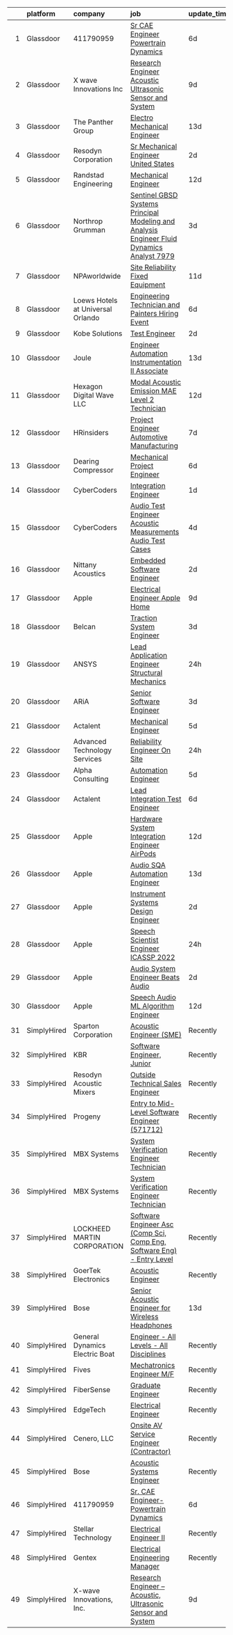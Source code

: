 

|    | platform    | company                           | job                                                                                                                                                                                                                                                                                                                                                                                                                                                                                                                                                                                                                                                                                                                                                                                                                                                                                                                                                                                                                                                                                                                                                                                                                                                                                                                                                                                                                      | update_time   | location            |
|---:|:------------|:----------------------------------|:-------------------------------------------------------------------------------------------------------------------------------------------------------------------------------------------------------------------------------------------------------------------------------------------------------------------------------------------------------------------------------------------------------------------------------------------------------------------------------------------------------------------------------------------------------------------------------------------------------------------------------------------------------------------------------------------------------------------------------------------------------------------------------------------------------------------------------------------------------------------------------------------------------------------------------------------------------------------------------------------------------------------------------------------------------------------------------------------------------------------------------------------------------------------------------------------------------------------------------------------------------------------------------------------------------------------------------------------------------------------------------------------------------------------------|:--------------|:--------------------|
|  1 | Glassdoor   | 411790959                         | [Sr  CAE Engineer Powertrain Dynamics](https://www.glassdoor.com/partner/jobListing.htm?pos=102&ao=1110586&s=58&guid=000001825840b5ffb3f32566f7bc95c7&src=GD_JOB_AD&t=SR&vt=w&ea=1&cs=1_f2d87f5a&cb=1659338012546&jobListingId=1008028442391&cpc=77B39AA0EC91EA2F&jrtk=3-0-1g9c41dh8kf0u801-1g9c41dhoii12800-e59738c53313f3f4--6NYlbfkN0A4alNn5c1EMjHZlECe8pxJIEKZTj16jdbpGDS6uC3CgTpqDe6PXvLp1h3jdI1UocztM-V7LUwnu8WvW-OXWFywH5lHH0vOp6VSf4CsNIOuL-cnHXGZ9PzuedBLlEL_QQxFREELezWLt2WSgIlkqdOVEeADOh237jljNICASKQImNOgY4GaG7Q5xEeZBPFIHG5ryMzWfrSE1eavPQcP2gAIUcwtT0ME6x8YphZVcBbexmDspz8K1fKgwJxLTJrxDBx2SzEmiMhVAOO8I0y5-ztgUYRq2HQprx_x9T79gzLJF823C4cjT6tSGvXAXrUzRWnJlFQajr-B1N0aTwaaien41faZ43mhBbUv4RyeNBW-3pqULq5JS8zEuEiopQ8Mk06Gt83tmcbCIQFOJ7A9uP7E6C66P5ahE4kmDWYNwGezCRDV51l-X30JcE7EKEV921ZI0_JrP-gWW8mJMj0rbRT9mBts9m9MxtbyJ9chiE8eXK0Zmwu3uCRmDiv56BSxWzEQnbQ90vaaZX1feYUmMPxC)                                                                                                                                                                                                                                                                                                                                                                                                                                                                                                                          | 6d            | Novi, MI            |
|  2 | Glassdoor   | X wave Innovations  Inc           | [Research Engineer   Acoustic  Ultrasonic Sensor and System](https://www.glassdoor.com/partner/jobListing.htm?pos=101&ao=1110586&s=58&guid=000001825840b5ffb3f32566f7bc95c7&src=GD_JOB_AD&t=SR&vt=w&ea=1&cs=1_6c9e7771&cb=1659338012545&jobListingId=1008023007042&cpc=FAD720BB8CCCB15B&jrtk=3-0-1g9c41dh8kf0u801-1g9c41dhoii12800-b068819ec5f1cad6--6NYlbfkN0BHIfC1zsKGIu0R3teaIu8liT7fbRNLaQeDQfcPJweUK9FtGyWMTNeDd1zEHevLDgmM9c9hqUONlpUtFbzT3ZiffslUtdCCpni17USCT42k68T0TmuBcqqW_ER1NZ_FGkun9mKgyGM3HFgbFvRNtkEy-PMpUdrKQ3ogIZinEeQF0987CSResEQ2Dnmf8J09L8ZZW-UFyGv5Y-hefriBf3qhDx64UFoXnFBZAXrUbbeMaKteuOKoy4DWLNDW5VucdWdUd-Jpmahie8DvQCHR3fmiuU7TwuYPs1HsFQ5VMGBKH1XB7-8j0JXNCD2ln9VI8L3Oomg9ZWWhKlqorPsCt9zSo2wp5dv7NrNyGPdR84XR8nqbREg-AKY1cjhNAw3uKBeF6liUJokGyd_5HPr2AGMg7PAUjJ_Sg_S1R3eYGUFiB5NeYQrrxNLsEdOevjLNxUi68LJg0b7evwsfettNTiuseT-Q1vzXmQN5wmbcrMe6MQIaW7JN7jT3lYAnlLGubFsm-FwEjMQSUCxUPKZYS0yGAmvagj5EZATnrz1f9mQKJtbClGpLrxBh)                                                                                                                                                                                                                                                                                                                                                                                                                                                                    | 9d            | Gaithersburg, MD    |
|  3 | Glassdoor   | The Panther Group                 | [Electro Mechanical Engineer](https://www.glassdoor.com/partner/jobListing.htm?pos=115&ao=1110586&s=58&guid=000001825840b5ffb3f32566f7bc95c7&src=GD_JOB_AD&t=SR&vt=w&ea=1&cs=1_a3d7ec4c&cb=1659338012548&jobListingId=1008012152413&cpc=0C139D4CAD5A6DB2&jrtk=3-0-1g9c41dh8kf0u801-1g9c41dhoii12800-1b4b3d4c5c5de8e7--6NYlbfkN0CNPMheye81CzYnvunZY7yovNfSZKsgaMjzK-BTgXufI2fDZqb14OtID8EITmQy8dMzcIOru73pDKHPrNY-MK7sf-TavplzRMUtNmfhs4UtBexdbvnY3PLr7KnDrYeBYwXMUoTHBfN1mJn5LLEIikLdICZG_lovf7skNNzFH6Y3acbBQ15OpWQgO0URCBp1U2wpGEaV5mYdBAvt0T7Vs_n_hrSQs3XIABhEol9MRAmibQv0RAOIgr9rvKdqReRgrcEVJXbqbowY0yvuURAicUnLImQNJ68njzBB9tBcvKsWmJB9_XWlCHoQV7tdv5m8uvJIv5N4yWq5S5p7cLrb-lTKfEJFtk76fXHL10c3gd26IgB2CjqPNipaHk_kykiPWEfl5Eq6Pj3k4uGkERoiIiyH4PdvEYLpPrRPOkf4JLXYKA1PuCTuIRP0u-AlwOdAKeRHxB1LxwqIkpv8HBw5mLklSv1zfH9DodwUjXaW_OosFLBRRPPZSrz9pQXYemQbRGpfHGzLFBbFww%3D%3D)                                                                                                                                                                                                                                                                                                                                                                                                                                                                                                                                       | 13d           | Littleton, MA       |
|  4 | Glassdoor   | Resodyn Corporation               | [Sr  Mechanical Engineer   United States](https://www.glassdoor.com/partner/jobListing.htm?pos=104&ao=1110586&s=58&guid=000001825840b5ffb3f32566f7bc95c7&src=GD_JOB_AD&t=SR&vt=w&ea=1&cs=1_6e0dd270&cb=1659338012546&jobListingId=1008037947833&cpc=CAF32EB92433BC76&jrtk=3-0-1g9c41dh8kf0u801-1g9c41dhoii12800-988eca9f3c557b4c--6NYlbfkN0C0w0Hs4K-FXB-op-AEaD4F38yU7_A8mJekhK3sBcHv17xHXVuOCj1KMhKlpIVV_09pn-YWPxr1HExwvWkxENavDOabYGP-jz9frQD_3go83lbHoHyx3m4dMaD0AOD8c19ATu5C58kF6v2EvknsWhFSrcU5R-SysbH9yHmtfpOdIDoraZ6vCkcx79LcPyPrtNersePGfto-T_JkDHnjiNDBZJNN0wMgK6x90MBf-wQdTsaGfsbXsM8r3H9GabxAUxFj-tJApokgcgC3N7wAHmx-FWyJptyDtnGds3HN0boBkxrIwqTllu2hEzzeUS8GqCMIyHS4EpjctM3jx2nCBLx6INkJvATgkieSTumW5U6-nsD2lQja2iyBJh5IxVtCaJ8n6yDf3AjCwj1KP_FaG2awR09ko-njrUYgGNZV9_njJfPKNguwnR3RLmMBdKHArJ5pU168VY-nAAPedu2kdXiVzYefNl43yw5ywya3HAXWbaFkdgT2HZzHGiAom4YIaEvypzB1USOgiQ%3D%3D)                                                                                                                                                                                                                                                                                                                                                                                                                                                                                                                           | 2d            | Butte, MT           |
|  5 | Glassdoor   | Randstad Engineering              | [Mechanical Engineer](https://www.glassdoor.com/partner/jobListing.htm?pos=130&ao=1110586&s=58&guid=000001825840b5ffb3f32566f7bc95c7&src=GD_JOB_AD&t=SR&vt=w&ea=1&cs=1_2d947904&cb=1659338012550&jobListingId=1008014630480&cpc=C4A69CCDBB3B9599&jrtk=3-0-1g9c41dh8kf0u801-1g9c41dhoii12800-28b851bdf87c535b--6NYlbfkN0BDx217eft1lC7uqItkaModCFPNh_e0lnHdKkvEJecXwu4gIqA7CFTnvSYR8MShG5aIZm8JF8sUvns0SK3lM58sRqmSkfk2LUUNW-iATOsqFIyiYoslLpz_Dw_aMMBjU-Nq1aGWPz10gBB6JwlZB2rsJCPTPbP1Z76ZeWEnjTJ8hiIFMRgt6sYsnOFeCCPKeOeS43bI9W4_C1ORJ2ESOkLeHo1VEw1HZJLvk0tLqrwzkmvy36F-kzVCKZKg6LeW8QBEb0dbQgMtvVvxiFphUlccMV9PaMmATyk3DkxDQH-EKOo6jgnuEFVA7QH63iC1wqc8qMKHtBsachc62qZp1G1srtE0CZ01pbKCJUAm8U-J4-kFiDNTvkngM1BuOLWB4aTtTs8wr9Rguo01y1E58HMN68Pi6Ze2CjBBssjiEiNU15Mf035mWEauitwWaT8ipLx4OoNLBO-hylUv769Ke9EJka99XEdivowmeSzDL4xbs4dR6EERfyNg69vxuA0bxc3WUTVBbxB5hTaAQeW9pb9mu5bP98eR0kfUJd7LOjNcKcxCriRvgPFjKXK7TJXIdsW5bcRIo_esf9g3uOliaOW_ElZi35DKn-oDOJuiUj2iNpX2jttk4JVDCrXb1CF57ZM%3D)                                                                                                                                                                                                                                                                                                                                                                                                                             | 12d           | Framingham, MA      |
|  6 | Glassdoor   | Northrop Grumman                  | [Sentinel  GBSD  Systems   Principal Modeling and Analysis Engineer   Fluid Dynamics Analyst  7979 ](https://www.glassdoor.com/partner/jobListing.htm?pos=120&ao=1110586&s=58&guid=000001825840b5ffb3f32566f7bc95c7&src=GD_JOB_AD&t=SR&vt=w&cs=1_919f73ab&cb=1659338012548&jobListingId=1008035919145&cpc=1160948BCBA38B5B&jrtk=3-0-1g9c41dh8kf0u801-1g9c41dhoii12800-5350d5854287b884--6NYlbfkN0DPf8Tf_oakpB62WadId2dzQiWExtALTi0lpCM--zHBL1trAzPQuAwg5oNkOU_MLY3g7wRQUCf9huknHwWEvSnG_xkDUeJuY1BwlgK_WR3myk4BOGP2ouG3wWtWISqZdjfDV0gdGAJ_wGsuT9y7AXbIIEx2q-hHWRazUUJm2Mv7MXaoq-zaBjlJUeI89z9MDlD81-nieFRnPU3fhFjAab7U7FvzMKByVmf-uHdVsWs1mmxPGnBNv3ryVPja6EwOaifY7Yw8R2XfkyXNjyjNbR9TNafDU2jLJlfbwCFTiMGwBhnhRFUUXV0H5yascIhLILJ8Esv5wDlbZoygmyUP5g2smh3ambYShs2D0-LxBcKiQLI2tiJimwcEG3Ft1KHkybqWIgHmxrIzlRLQbPGJc2cesEU9ZzN9xbykgROLRHm1TbOKsDGaZRlDgJQeDq6CsVdtOCqGfdW4xXEaf_lYCnjzt4WXyh6fcOcuPzh3f1_mIq1uD7YHxGxaAm4MooJYOCOav4goPHIieieG87nTb6pqLxCTVAx8rQ90j5rdYLWU0vxIU-bVpuer6xsrDzMAsfoRwveM_Ihqzo7dFv3Ci75AOis1HFaEq9uvBLBVdPFstt9J4P-gwWyF0a0Oa0ZkR6vCtpnZrO-tmiAsQkBtJqQ1u6xDMX6hDZfAZ-imt-zc-2lHCqFoGH4zMHfzNIg0pwse_isqVL8J7v2XS7YkghkmlHNNszVmybTX6HUuWkNyyuyZlQqpZRPbY6pylJ04-pHLAN6LsTpWQPEEVYTwTsi5gA_jNfVc4Anh2ekClbsdy0z2aDBqoklLhL1eOZmI4zYuvKKKePvdLgzgFrAFfPyR07d6jyJoJ06j0lL9-nRFmZWfJv4l-cVzY1_YWTlT9YgXQFHjdiFJQJQKWJshrLCrAqPv2eOXXrw-qblWp5YylZVWUeiQuApMsFuAMhNAuXoXTgondb-Llsw9X-CH67mQ) | 3d            | Roy, UT             |
|  7 | Glassdoor   | NPAworldwide                      | [Site Reliability Fixed Equipment](https://www.glassdoor.com/partner/jobListing.htm?pos=129&ao=1110586&s=58&guid=000001825840b5ffb3f32566f7bc95c7&src=GD_JOB_AD&t=SR&vt=w&cs=1_b7b7b33b&cb=1659338012550&jobListingId=1008017597150&cpc=D2F1DE17EE1F43B9&jrtk=3-0-1g9c41dh8kf0u801-1g9c41dhoii12800-60281bf49e317670--6NYlbfkN0C9BnvUC2OfFUcEeCwFAziw5WmrWmoYFT5czV5v4GtF8yAU3TOaJTADF1LsBJ8rk5iv7Gh8VKDhOPS_p8J7U9bhFVVqw1_Cem1-JXhZ5rtrvRD1pSsEtWQAR9u1zyI8MmRoysoSE-JAxFY5warrbNJenPhDEoIXB8aIO2c18rDt8I2RXmZVWnCgWv3mBj81YgDyIGmQEthKu_OfITZ_TcCzk_F_YKlSpt4dX607x7x7pA_jjt7z3RpF_zmq9-WeZrThm3vSmzwU6IBJ4m6FBpHQRKi-rF-zKJCqhnqrXiNy0TFkpPL5CODScV-iI075VpNVYvUPft6H2-Tg0CR3geOyEBDfB9ePvVPhTYiOTm4ZUnc3u9mLEdjyTm8pLVEkXZlIBk5iU3P9BG9lJOVHWxu4wrUf9AAUtIii7wYDgJLzmVQoaiNy8wLCKj4IEGZLmt7PVSVRf_xP11nfAuRMh6gp75AeHv-I-wKtsedrhRuYaU8qoi8op-q000pyLeVYxyg_VqUMWqiKWlW32EBVu03E1YLxU0lGkSg%3D)                                                                                                                                                                                                                                                                                                                                                                                                                                                                                                                     | 11d           | Port Neches, TX     |
|  8 | Glassdoor   | Loews Hotels at Universal Orlando | [Engineering Technician and Painters Hiring Event](https://www.glassdoor.com/partner/jobListing.htm?pos=116&ao=1110586&s=58&guid=000001825840b5ffb3f32566f7bc95c7&src=GD_JOB_AD&t=SR&vt=w&cs=1_58442169&cb=1659338012548&jobListingId=1008028551687&cpc=149B3D5996025BBA&jrtk=3-0-1g9c41dh8kf0u801-1g9c41dhoii12800-d597c8a9f7614462--6NYlbfkN0Btxs39KmTzjw_u_hUXcyTcLpNeUj18C2Nw5A7DCW0FWIDIpjSAJG27Yc7pktlnVhUUsdOClVeQTtQ3op_e7_IRDBISqi-jWiSsSF8cNzGSppOK_vMWbTHpsjLMSr_vHMzC4rmEGJje84z8rydK3upkCd0Apd8ncrEsMulo-jAZXtTYTdALWTZL2b1f0ZqStExqf3kaWK8vq_j6q195S6Ek2cmIqMI_Ld3tzdul7ZeksGWbgs9WtLMaDTIo4-mOk4G25YvtfIq6SRUMd8coy1oDRmx4M8TXo2udLxsPnUzLfEEcqGTygnCpwjsL_ZZGYsrkxUUB5fK9m2cmmCiNb89qPbWAfuZk2nOzrURaqcjQZe1jT0sglOqRjBcYbmUY8da6umwjG6BxIZKvJRlu_WNs90p_tSNh98egYiUtGwMVNFqfj7Azk1hq1lRJsjiwpHTzXpyFISOIq2LjjLehdKz3NF1sb4qwyF4lf3g9bwyV3Y4MJDbfSxbY3jUAoU9RVmNhUxvkJlwU2c_OX8YwBYiQ1PB5KUORWyD3hpLtJzhLLj2QytiEUMD9eKW80yXcCENZbglsxzTG8763tC_1_vCBzGdHLiZ9tbNOWu7Uc2W5fFWZMW1VB85aXQWUv-jdSRKpaZ-HMrJSklJf1D62q9agXpamOlIsiqZHAzVNSYVUrQgADfI57gsxvqAzY8nK2E3o-bwSIp6ahGJOjGMXBB9OnCG8XuuvkE0_HBbYS-aszA%3D%3D)                                                                                                                                                                                                                                                                                       | 6d            | Orlando, FL         |
|  9 | Glassdoor   | Kobe Solutions                    | [Test Engineer](https://www.glassdoor.com/partner/jobListing.htm?pos=106&ao=1110586&s=58&guid=000001825840b5ffb3f32566f7bc95c7&src=GD_JOB_AD&t=SR&vt=w&ea=1&cs=1_feb84752&cb=1659338012547&jobListingId=1008038084908&cpc=A356F292FF34F670&jrtk=3-0-1g9c41dh8kf0u801-1g9c41dhoii12800-6b24a03aa22fd1f2--6NYlbfkN0CtwOkgDuej6vPfWODMxjOIyNEohQmdYMppGq8y8dOpBmiJ3WNboc6iMyMjf1bBSSqD1VQwlOzDiQCfLLKzQhsTfWZ3QI980XAjJrcBwvNFFqpKpqZhxte5DPQyigAOLOLMll7amisGMp516YFP_aCK7RdL3-I1Jmzc58d9taurilL6DBEAbQsWKshFVE4Nwe2dfO5BR6wMHr4_dhiMHI8pz7gElx3gkfPkErCmwlhq3BbY62Erij0mgfBBuBjA2DpPcXY9A3JUJwipdzRM0MEAtLMNFm8XzqU0RMQFth9Aa8AnvNbpUMCxpEp6_uVNoknDuYxr97yv_rnULlpKpd87HNu1lls7nHjy4jRQLBbKrt1PR6I-RxwG8dPY7MhfqiFB_zEKndO6dntLeMcg3jK5OlpBYMw3153BSGRoDpaEN-V6pYhyFmFjAPVY9Zkv1cTQbsO1wSGWXivTq6zGJ-9V5_eKamkREiwhJ0w02-BEHjMIeLgP4GMI_LdYY_GoibL_Q7dVqwDdtw%3D%3D)                                                                                                                                                                                                                                                                                                                                                                                                                                                                                                                                                     | 2d            | Tempe, AZ           |
| 10 | Glassdoor   | Joule                             | [Engineer   Automation Instrumentation   II  Associate ](https://www.glassdoor.com/partner/jobListing.htm?pos=126&ao=1110586&s=58&guid=000001825840b5ffb3f32566f7bc95c7&src=GD_JOB_AD&t=SR&vt=w&cs=1_86009112&cb=1659338012549&jobListingId=1008012371954&cpc=444700D72F2ECBCE&jrtk=3-0-1g9c41dh8kf0u801-1g9c41dhoii12800-ee78424998c6d671--6NYlbfkN0AXtvPDqDev6liskt-h_3vAUEMM26GmMOlWYCAn-kvNiXTWhOpXUsJAzHKzhdDJA6zHqXVxuB8wfSBkVIxqhEgnvXRKaQQ4fowc9Xs-8TmnBfGj8huXGnDxAkHh9H7OSQRS41py27xbtg6yGS1_RRkKfQI3270QD9EQP5OygTBnGJ5NeG58pdTeCl2i6Ym3XKOssnuBScaMvBAQE5Im5tB_sbiwjb2YD5v0lyO2lVkz8DLiEf-kmhGfXc4yXvQ5aWtEBQvTqOpYZQ97PRox1nAp90NvFItKRrHCSTxqiwRSYlaTNmzYThpSqZK96dV-EbYoJ5kTMQd1Lsn3pKH-H2SgI4_S5LPH3RVLZT67xzJiT4wbcP3aoLwwyzg8msLxtsa4dnkYqMjlpqR1OtcZn5LbzH4e2zZXQeLZiSFd4wgINphZoMj8toqC-p68IXqZsxj6urGKASQx0k1pYVI86m-xemQbgSM_awJpta6r0rh2ev3UVIZacMsPaIVB0ad2mAksJWM3vBjalDzLuDOJkfIyGopxTMalLEMoy3Yh3dkaBNHiwTgnDSzT0jdstA4iTEB9Yq5lvcgg5ZfT1k423RJs1IcTYvMMVsiej-xuxUACng%3D%3D)                                                                                                                                                                                                                                                                                                                                                                                                                 | 13d           | West Point, PA      |
| 11 | Glassdoor   | Hexagon Digital Wave LLC          | [Modal Acoustic Emission  MAE  Level 2 Technician](https://www.glassdoor.com/partner/jobListing.htm?pos=107&ao=1110586&s=58&guid=000001825840b5ffb3f32566f7bc95c7&src=GD_JOB_AD&t=SR&vt=w&ea=1&cs=1_6f8affbf&cb=1659338012547&jobListingId=1008014626991&cpc=56632219D727AB75&jrtk=3-0-1g9c41dh8kf0u801-1g9c41dhoii12800-73164d5704ffe1cb--6NYlbfkN0B_wkbVjgF1hB2Tnb2U-VUN_H1xKeJoO46EGKg0QoxHYmZbCJRLwe2_Tz5rNTkyva3bzHqfYHl51V1GB_BhBVEhrvW2Jwu5VkCSoebC34xX3hxylHiqGZyfrS4DYMnF8nzMTYGc-KmLw7yzPPQRIsuDrfWz7p81kwb5dEJW8EnCXRGj5w-BsHvVETCfV6wdJly5CbKN9Qu_Wc7UXXOAdBE865aXOZSa1vgLs5EB9hsINPnAXX8FMFAqXjiOLQi0MARsJzkzWKmZ9hfg3kE9mts4pLbMbsTkyRfZodqEGoaPlAQu05cxcp_X-nt1h7QCYaY39HniTOxOsVW18f7pHtn1jQr9SveQmHBYDo1RHKEY7-qO9vu-3fJALCXhjKQzeQsVplDQXG2u4FdzMOzSH-wBFB1mMe8eOez4IyHiLuDccavG5OU2pHoRjFTufD3ZcXAXn-muJOGN3ewP8p-rAgROHel5CP9uEvu5Fi9do6zpmselmECgz9MjPO9QKPxI3vmDejC1bBMZPtASklNHfvscXxj40bLndYrh0ueDr3mhvg%3D%3D)                                                                                                                                                                                                                                                                                                                                                                                                                                                                                  | 12d           | Centennial, CO      |
| 12 | Glassdoor   | HRinsiders                        | [Project Engineer Automotive Manufacturing](https://www.glassdoor.com/partner/jobListing.htm?pos=122&ao=1110586&s=58&guid=000001825840b5ffb3f32566f7bc95c7&src=GD_JOB_AD&t=SR&vt=w&ea=1&cs=1_3d2f745e&cb=1659338012549&jobListingId=1008025898976&cpc=42BEC95245890617&jrtk=3-0-1g9c41dh8kf0u801-1g9c41dhoii12800-60b6f212f1566fda--6NYlbfkN0C4qB7xLoDUSiE3s_WyTyKRiKAXFxmLj1Wrow-UJXKM07GC0R1Wz9IWXAjmJEwLP6ZJn33qDlVEc_dN5bHLyJm8oerBAFNxZUL1cg_C0iYkVOiqdHZ93BUqlfvWrhLRbXWycp8jGuj1RIqi6aYx40kZrLsBRz032cNVKtkROWv0No7MwMjl9HxGjnnIVsclZidIPhFQbH6MYmC90r_ZF0sZPwg6ABU_x5eVfxBeTTohhpQ1TPTb67dbaySzHb7IhGyZfH4W1RayAk1_xoXlBd240OcaQkFuFIcYBv_mb5gix3ic1tzbq-m29W08Rtxb3S7Am6NII5uYEkcBVjXRhbXohGot7nRo9hJYINEv1J1C0YpzigT1fDRLrDlHy4ZqLpxj2malfqvu126BUbVln0lQUK1F-vKcAf1KT8y2HDK1yW7l7nL13UVq07lfHe8pDkXxJ1VHY0TZnhULHh1ie8gldBPf-Y85uaYsaF_W5jJX56qGsGwb--G9SC1NLvi2B4R1HhFCX6DcPCpDq8MjugRM)                                                                                                                                                                                                                                                                                                                                                                                                                                                                                                                     | 7d            | Piqua, OH           |
| 13 | Glassdoor   | Dearing Compressor                | [Mechanical Project Engineer](https://www.glassdoor.com/partner/jobListing.htm?pos=110&ao=1110586&s=58&guid=000001825840b5ffb3f32566f7bc95c7&src=GD_JOB_AD&t=SR&vt=w&ea=1&cs=1_2a41eaf0&cb=1659338012547&jobListingId=1008028098854&cpc=44CD5376B8534B8F&jrtk=3-0-1g9c41dh8kf0u801-1g9c41dhoii12800-51ab463d0cbdf18a--6NYlbfkN0DAfyPevOjA9oRuvxMqDZ2I9ZB4SUJH4CCpekXu_Ea9Roroa2fwvWo2NWf8lfGdzFgCVwdiyeWrdk-4b02805ukyMekMl1WMxDpVdaB7VzaTgsB8F8dX1ZcnZQPrpVlWXLRryUB0jWTib3h1vOb6dyesd7FEYlNsxaajX6FHCa3shHPEh16s1dff6bymmWTccsODqN4HTv4tu_KV2yqvo1wETuQvTGpQtAMpymKKpqzBU8kpysbXYehwRtcdvlp2s4b51oeumZt7P_oHYedRvrFSTzUAfAP7uu2F__uzJNA0QQCm_cW-TF3niwyCZ2HmGtGLJLLzmJ-1nKJCDNZRCkHaj2Wep9hRa8WYWB2XsNWa_n7NBc5udDiXGr6VAwQLIAcBnXagjjTHzGb9VDXM8CTGhVKZwPPYaJloB3VLXTMW8TAK5vMXsamvn7S2J4ubegarj2Q47lJ1rmj9Df9lylRuVbWkT_UkNw4znBt4QjC0pJIN056cXVH1B5hn21mLI3LxkfXgge-xmAdnZ51ft_0m6Gp6Ip68QzpO6uAWf-W7F7XgMvVknVO)                                                                                                                                                                                                                                                                                                                                                                                                                                                                                                   | 6d            | Youngstown, OH      |
| 14 | Glassdoor   | CyberCoders                       | [Integration Engineer](https://www.glassdoor.com/partner/jobListing.htm?pos=123&ao=1110586&s=58&guid=000001825840b5ffb3f32566f7bc95c7&src=GD_JOB_AD&t=SR&vt=w&ea=1&cs=1_52c160e8&cb=1659338012549&jobListingId=1008039688651&cpc=C4A69CCDBB3B9599&jrtk=3-0-1g9c41dh8kf0u801-1g9c41dhoii12800-9c39d3f27d343d09--6NYlbfkN0CpFJQzrgRR8WqXWK1qKKEqALWJw739KlKqr2H-MSI4eoBlI4EFrmor2FYZMP3muM0G7vWMpAQU7ffN9hSUmlIx2a65NmznFypkAaO7AZlrki7lZeiKBmkCEqJHL3VXZnrGJVryC2_KwR-SSsdjS6cGP1SoxnPQN2hyQoRZ-JN6P6Q2dhT9N-lXFzN9q6hYUCcs06g8fAu6jqKUDM6Bqxf_ycYeIcSu_GjBPcsznYtS6btlICJiV81--F15HE9siGe9clkIjrWSTGYejEqXMHuj_z4V1bH4NrsWuJIdhIXAfPNokSZDeBYsCFeErO6-7H_X1vKaALaHom6rccNwYd49a0CKfuRhvh-yLJj4xp7s6O6Y4kGPbd5EMEWiOkIk2IJMxQpi1CjkXr_dp9hbhZn2CNYlBQ-S1zNnL5MGe88iatNIM1g60b2XfHJQ_sfsvP3azOdgVbwA-OyyrJFbfBxPp61lKCVw8kyLi-2xUXjUyKOKrkvdptf8dN8v0v-T0ZoWrCxX2BE2iofLROSsAVjnNBwF656PGZE8Lk3l2ujmJyhI5C7ezpzMap-7g-WK21lzlr0InjysEyItkMPBy1mzWDetDoQQQf9rPoZ7O8jWBISW6iTvlKX-VWCn--6hnLZXDfI5Ashbs0KjwaqIX_gBV5KfqlDWLY46tm5e_UI1N5CTSU680s5_oGKIRAqylCorWoNQZ4fAjnyFtJmTzW6zAMLhsz47YOGVN_UF1be3vpV8JgFdrjiapSEAnV6JvG2L7OzPfuRucYEcJlCVy7JRMG664gqZzQlyd8Uq4na1oIMjMKBucfxRb7Szkposd9RM_aDvetjoxYWBaubdQePyK2OBkIYL-fMZ0BrAm38uuH7KeGC-ZL2IV_P2-C-IqZBEATdGJpsdGami6O7lMubqTuB7nnsQ9W_ti36uxrszpb4NTfOsmHBeeTjYlkepS3xHIJnV4m1pdk8Q1Y6I8xGYgUskWuEFBsw%3D)                                                            | 1d            | Torrance, CA        |
| 15 | Glassdoor   | CyberCoders                       | [Audio Test Engineer  Acoustic Measurements Audio Test Cases](https://www.glassdoor.com/partner/jobListing.htm?pos=117&ao=1110586&s=58&guid=000001825840b5ffb3f32566f7bc95c7&src=GD_JOB_AD&t=SR&vt=w&ea=1&cs=1_0269a3cc&cb=1659338012548&jobListingId=1008033321572&cpc=451933188B21919D&jrtk=3-0-1g9c41dh8kf0u801-1g9c41dhoii12800-edcde2435aeccee8--6NYlbfkN0CpFJQzrgRR8WqXWK1qKKEqALWJw739KlKqr2H-MSI4eoBlI4EFrmor2FYZMP3muM3zfzcnN-JvHg6mmMywiqakMGDG5I-M39sQnCiZiuvBPTxsZiDMIM34o59Lh4kS5DNi1OCQYBRheCk2uzPIw6HuH0m0sPA4Ij6w98Bhaz55uqLpHsVKSyJ-iEnhrfXhLA5Pnd_NKySNeOmacIa-X7XBUW8fJYf22rhekPB3tUJv5k04XagMT1h4StbQ7qwsrDNxd7HMwLFR55cm4DB3kFtsqb-pxs26UxbI_Q2ZG8Q42Og9nHRDrQfxlMA0SVLlklAmCDfvZkyPkiqGz5uuR8XJYi-k0TwGbfdp0iS4gdLIG6jH_V4cbfA6XJ1yrX3hJJItWzVAiDYm-9-ABRoTLD0RI91Ad82bOCjeLdgyCMoeBM7-rTZHbdGg3TFAxWzSBxC69iiqkF7F_EgdfBYFV0aG-z4kMTNMXpf-NDsRlU7voBXHefSz6ymasMjDnz-UE4Xq8k2Bc2V-lNIn9EcctgwmS1i_yAz_8xvxFwxm79VugvNQt2VRv_5sBLXJ8ab1EZvAgZ4ePyqBtvkWnDJuhFAgMuIUSDULIAx3ey3JJw9BsgQOPh11P75Y39dTqO_ZmT1eCtiFoTtOZfz30asFYcKA74mtFm1wSWlfoddk7ZXg1gv9VkPVvgwVE9hKKct6FYN2oLaDGdKA6qWNLmVF55HRmZ53Wpwag2wRpIr6c5CJ3IOVZVn-8hFypHAVIyOz4ZT2ONwsiixhZc_Cv21d42G9tv4H6xjzqGCOVWIJfx8wSNbDCp7T9ImbiHa7lc4H_m46CvdIqM414N48j-xlSVPgrBs5Xd1qzcQD_PwhyuG7ZkdYwe_hYJZOs8uNGNox30wxQPSAAVqBwfdJjZ4NAba6Cb1Fin4iWr6dRKnK_ELvijx4nAMVrXij2JQ9Ger6LuKfitnlZw8HNqjpPSQ4U5b4vLCJkBkUKdGsLj0SnQ0yOnhEpp91l0Lk)   | 4d            | San Francisco, CA   |
| 16 | Glassdoor   | Nittany Acoustics                 | [Embedded Software Engineer](https://www.glassdoor.com/partner/jobListing.htm?pos=105&ao=1110586&s=58&guid=000001825840b5ffb3f32566f7bc95c7&src=GD_JOB_AD&t=SR&vt=w&ea=1&cs=1_26b3b0aa&cb=1659338012546&jobListingId=1008038298146&cpc=632C08DE5A4EA969&jrtk=3-0-1g9c41dh8kf0u801-1g9c41dhoii12800-0ea1849893469c83--6NYlbfkN0DfhRLDY5E7BVY3xhBTAobuSaZ3WR2SqAJ-w4NHeQGDZxuTLtiUsxSy8QBXJ2H4pCbw38-bo7P_bVKAwnqdF-Sn4qZ2uCo5pvG_GM1PTL_Bq58rSSAKQ192D_2f5Ej86OhFOm13DGp2Wk2WB5ggup-37_Sqc6LRpevodul_IJcceisAhrDJtv5G_26PII0NW5xwor0yetZ3PLhG6ggKHDALSJGbh1Bv7JUYeN3x1fAc99vPlrfBroF4ygg0rIEBQox26Wqc6lNW8u1f2WK3BNBQJTdT5P1iEG-m7j-nmnNX9IMw1AzdjrZhSrW10FKf5rL2nHz6rQJliRAqWuI-zWNoZHLYP9_1Irolrcnfc0SekX_HrLRG6yr6yzn-k54WNv5IRIWhAVZyFlJibX0SsDsOvsKnk633pNa6brdMaA1w_3jVKGA9n729yWSc1Jdd8NAY_8Qwi_Cx4is4ASEcbyU4CsGFkoUbGA-eZ6zGv1dTXUqK_UnQajllWDup1HPEtlo%3D)                                                                                                                                                                                                                                                                                                                                                                                                                                                                                                                                                      | 2d            | Remote              |
| 17 | Glassdoor   | Apple                             | [Electrical Engineer   Apple Home](https://www.glassdoor.com/partner/jobListing.htm?pos=112&ao=1110586&s=58&guid=000001825840b5ffb3f32566f7bc95c7&src=GD_JOB_AD&t=SR&vt=w&cs=1_d2877c90&cb=1659338012547&jobListingId=1008023676080&cpc=AC285F3A3ECA6BB0&jrtk=3-0-1g9c41dh8kf0u801-1g9c41dhoii12800-7f942d4ca9d6d618--6NYlbfkN0BvKrLyj5gPmtZO9T8euul8TCxuuKNOtzRJOomxnwSEodTz2Bc-sPZl5OJ9R4TJsNcXdOVmBuOdm2ijgKHA1m4Ndputse5yZg0dSO1-WJjQhraP7tbS1sEmvKrWnYLRfce8_nVq-j8tftauDvd20P5FBrw45jpOw2JnQt8VXQPTlWs9wvpwTBF6gkEpBynBUT1-c7XntcR36RfURKq8KXwGqDLuVQoxR10JcNSJsQfPqnj8hHPdqR0Z5doKB1IogQwfhv6xlsfQbxRazdMwvQL6gfGKUL6beMstWFW7ShIpXsOo4RAwEDosXfs1qgQmNn2jsolLwnDCw9cVrDN2UiYLP7ASNUtwiEi4zS1WFlYD9zHOP4zZOymlI75bExjDwjKESdWA30qDJj8wkU0vFE6Jbt9Jm1hDGNo_BWEBmi31oSM6VucCkdwYWcvs7KmHGtM2z6bV9NsuCbrV6BI7FxNJKp9EieEYay9s1WvOXEk7YxV4cuaj0V9fQxhxEfI2BkYbaha6-s-3wNLYK6jdL9cCerPeAsxsPW4sgBUq_tLRV98GXItYoUCnYrWPfooIwUYP0GWd841xrCgEAiuaGmZz7jMmx90Bs3mv6opVnZylwEj9bwqlEGqAhtCLeUtRwsISsv5OtsmQAbPMNCEUSWeLX2bWQEizH5NUGWlF_C4CZ0fNcqQiB1hhZFN2nU27mTM-ZcujgnDK3QWwzW8GRIE671IcGsXfxrfJsVE1gCf-tUP1TRzmmHY262kD1gcBb3pnzHsP81gqI67mZmNm-v_3cAicDiS_D_cLF9PZVDH0xLclB2Z8p0FS_-PjZYtRoRkMFJt19jayEDL6T6amO7R28C5DhgTba6DMS35Vy0gi0u6Olc_B1sLXy57kr8fxdeUO_7a7gUs8LgGR3PuE6d53xtRGUZG69tOH0r4yP7x4kSe9V6JzamitIXraxJH1Wu8mQZEPci749SD9H7iURf49)                                                                   | 9d            | Culver City, CA     |
| 18 | Glassdoor   | Belcan                            | [Traction System Engineer](https://www.glassdoor.com/partner/jobListing.htm?pos=124&ao=1110586&s=58&guid=000001825840b5ffb3f32566f7bc95c7&src=GD_JOB_AD&t=SR&vt=w&ea=1&cs=1_86c62675&cb=1659338012549&jobListingId=1008036444954&cpc=1160948BCBA38B5B&jrtk=3-0-1g9c41dh8kf0u801-1g9c41dhoii12800-e6cf4572abb8e69b--6NYlbfkN0DXzDzZ1Oulz9LSjzVbF8otUHEujJfFPwzVdyJWZPnyGP21i8g1idx-A-BThzGW7o8HNvaquXYq1YftVPiVKI1yg5vVQ9I56MYiCP6qjnAaIQ6U5BDPCyDtFc-O97ChjARl5SoXZq_Ai428v4zB_fhk1_QdApMnkJ1vBNydXQ3AfXCO6oRJs6v8C7SDGZL6iU1YulvzdBlDWQJejSqcWEVc8Hii2YPj25Ofgq4mBHA4-ircZBpr9VLa2xunmWWEJBs5PIQ4fheUw8H7aN9BzyGYc_Ueg-yIWNonmMBf9ZArrOg7gyNaw0_Pf2-uIRPsFTlPb3DkIK8JDXMlyYH269Fv5RzrRhROrzYv8zvcFmhxYobgs97frAjSclHfbOA6CrfsoH0rn_8x3VwdF2xMJGavOZvmuX1aQFMpRsWSvbH7rIXya53i3vzqGzQHwpvOy4kpy-AnqXbq0RnZKXcSHE9NJCK2nHanpFy_aNyTWiOvWXKX9XqhmedZHkjcCI-erKEEf0RHJQQzGOBvMtkNWjTjKZ5bIwk1tNSViBG3zdq-KJywyjM9c_pb2zN_qDmSB1TNGkuHaCHKpIL7aJB_EqK-tmSYVyrzzIHKLkgwVx--kyUNO-OswtkCHS8LAoJ4Ca6RZv2AVCIBIuxH3SrmUyrmPzIW0fl8jv6h3_LtpLeJfgtW0yHiEX9KIOXofyV2N7a8pgIzQGV6G2a471XVoxrrFev51Mzyg3XSQT3IDK_66jERWl2r-D6wJJXpeeDsZWGEGal6y1Q55fnpfLdDFb6tspdojOF-mLjVSkmXRuC0Yw%3D%3D)                                                                                                                                                                                                                                          | 3d            | Hornell, NY         |
| 19 | Glassdoor   | ANSYS                             | [Lead Application Engineer  Structural Mechanics ](https://www.glassdoor.com/partner/jobListing.htm?pos=109&ao=1110586&s=58&guid=000001825840b5ffb3f32566f7bc95c7&src=GD_JOB_AD&t=SR&vt=w&cs=1_10b9857d&cb=1659338012547&jobListingId=1008042650546&cpc=74FD5BE86273CE52&jrtk=3-0-1g9c41dh8kf0u801-1g9c41dhoii12800-123ef4c79c992259--6NYlbfkN0C1CYJ5HQK12A7y0ZBhFhW3e-LGRaOWowYCOYawr20fAFjDAGJ9jPY4InxSnuuEaj2iu6mXdMWJkqLJyqM8sPm-MQH-Tzo1nBI5nsKJYFFa71e0ronME378A1UJvBysuN6xwWCrckmCrkDvvcH8sgEt16hOQhs6V-XtYXhjdfQMeQHAgWX7HJiCX__1LR6GT7TkF8U6j494VKm2jBDhWcSwf7FlTpcGAnZ-s9Pud2W3QrYEGddWxz25lTaB3GuxMSXlX1BSig1nxAI1g66zW29kk2xp2iLMtRaOMAXZVL7_3PlvXSl8PGrcqx9foZyqAqwiF0kzCvdPU1VtGzqiabArjlUM0FbQTN47SOwFx4Ge0hAJzo6UG3VfgELxjc99MbcQaSTwCi8BrubH4lP0_TQgzqlGHm-T5wHnXJmo1rjBQgYdUrab-jlnxo33jYLaZVEHZ3zE15oe4iXrAvWQyT0Hd1hJcJsUSUW1SUrspcWv5bTgHxhVMk0u3GbEtl8EEDP1OlsAPRYnuubfyoG5JtEZgLoQvHtWEQJHWNx30mhbSg%3D%3D)                                                                                                                                                                                                                                                                                                                                                                                                                                                                                       | 24h           | Horsham, PA         |
| 20 | Glassdoor   | ARiA                              | [Senior Software Engineer](https://www.glassdoor.com/partner/jobListing.htm?pos=103&ao=1110586&s=58&guid=000001825840b5ffb3f32566f7bc95c7&src=GD_JOB_AD&t=SR&vt=w&ea=1&cs=1_617ca412&cb=1659338012546&jobListingId=1008035240533&cpc=412D8C26869823CD&jrtk=3-0-1g9c41dh8kf0u801-1g9c41dhoii12800-b78ec25a90c1d2e7--6NYlbfkN0ACu_hgM4mYOpGjE6TXudS1eLEYdlotK5aSiNrSIRlNjrOhnyvEHI4weSDMNkvE9D-yU3HP4Z_0EnBQVlRSbZLubfsf3ZK9PqQ_eKRsPjQ-77vUPmwTjIOQRjHlS8X_NvFd8gqXIagl9hj-fpa52cc9sA5AD5--wB4o3yvvGZQhz-9QIDo6J-K8R2KBzMvidDBVleXLx66N7XcPwOXmOzKw2pNbdatWYlF9QrGENprudW28aDE-qdYvQuyIGZVnZEG8KZsO6VX33_owRaAB0Ajb0rtPsuk42WxB7uv5rK1bLgGHmxM0xhJW_eZYa90GTZyzUav0jTOYr1eVtkDUl7rtaQCR4hnslkM4KhLzmqaqUN2qnfP1CE0Esu3yGqqhjMoBEADUgDdjg5-ATKtjk-o5BBx-JIr_efxN8Wsnlw7AtqG5gwaZdRQkrazGrSXoB9dRcLiSSXhb3rl30DWfBRhFTOPtgfhDc04yjrZPM7aUk7pGT0PBako8ulV_HMNa6VO9F4k_jNBNBw%3D%3D)                                                                                                                                                                                                                                                                                                                                                                                                                                                                                                                                          | 3d            | Madison, VA         |
| 21 | Glassdoor   | Actalent                          | [Mechanical Engineer](https://www.glassdoor.com/partner/jobListing.htm?pos=128&ao=1110586&s=58&guid=000001825840b5ffb3f32566f7bc95c7&src=GD_JOB_AD&t=SR&vt=w&ea=1&cs=1_f5cdb3b1&cb=1659338012550&jobListingId=1008032064623&cpc=334ABAF5D42DC775&jrtk=3-0-1g9c41dh8kf0u801-1g9c41dhoii12800-f7aadaa184d39ea0--6NYlbfkN0ChYVx_I3yfZ_JDY3EFoivtqvi_stwnZ_kRt8Dowt_l_d1ydueao4NE-oUleRJ4yhgwGM8IGmYNPjpfnYAZIGufnWCmnOwCy5nMhmHdO7hrhjun9FfQzykF3msN_GjcpgSL514fxTzMzPcJhU4K7uyku9U0POokRcVOwaJ0_tpmkyFE7JqXjsUTe8hettm4yU_m6WPD_i_hLHeerz2vBYSAyNzincfvfE2G5krh7M1pDjk1n_2GIKAWeU6DV-JjS8Hl1qat1Lb_tD4c4cglnCXXQJPO0mXRWSd8LZJ04mhWnatBGDprSLAD6UxN7MqORNrZYO4-PBwXKuGRpzZOK7q4hu03TS1Z0QvzDEmUEIZCsgOE8WhfBUFV12g1uEy3s5zQuaYJ4T3FvmH1Ngs7XMGTYEVVjzEfuyMZWgcBFkEv5UuTw66xB-9LVB-SowZGhb688FVWbk02WgYAYhMQltgHTyx1mhI7TJPkXwCicpVwlYcDThkZNwrmZX09SiJdqVWn_sSs2zQ_RYUKq2bxLurozkkQgvIW-VrsOdJhgN1EGVzGemhBco6NAi3-f5CqfY1XodK8TGR_lYJ9O2sEb7ByODMqEDImHOXHN6GnDoT1zKQMChl4tz6eLYzsox8mssqe79QdZcLi0Yu098IyLGeU1zYPG-A2rhgc3PKaBjCf_r9JUY9_0RPR8WE4FLKbGC25QBY4EP3-F6jKSywww7NuP1Fi8DhkJP6TK0EXH81hbxVTzTyzkNIQNOlUNaSo3x4jJpDSshYeYcJ1gzMh3N5bTvJokusZuLm5TwuI3B86mTxYx0xApLyf6Y4DziXNQ0kph0cDS5XITAu7dabzRZxXIj-bWkTXqV2NQV5OyP3PaeO3_95Kt6W2IjZF7AVrjfNHqJfvv9qmcSPB5jQn5pngC-dfTlWkevBARaFCj14bbdt-bWMZP-1i5fBbwwEd-m6Gupz8Q-nxdPNJ0hCS9FWG)                                                                           | 5d            | Charlottesville, VA |
| 22 | Glassdoor   | Advanced Technology Services      | [Reliability Engineer   On Site](https://www.glassdoor.com/partner/jobListing.htm?pos=108&ao=1110586&s=58&guid=000001825840b5ffb3f32566f7bc95c7&src=GD_JOB_AD&t=SR&vt=w&cs=1_ce65fb51&cb=1659338012546&jobListingId=1008042125841&cpc=5075878B7C32FFAE&jrtk=3-0-1g9c41dh8kf0u801-1g9c41dhoii12800-ae4a0abaf50a04c4--6NYlbfkN0Ds348uJhgG24svJkFYk9t-UR4xXIDwpF4v8O9oi2NcqXfJdB4oeOuBeRE0rxaNEAYDBCSFbvY8EG77ZwzqIsNS2XvI2BbXa3nvXLANRqaUoeknNrJPLHHtzitvGvB9JZ23Iv2hnsP-Olxcr6qrewKiwnHTIAlU0Famw7zfbbIxxwpVwRP-qi8SOVO68qx4Y8D-2WXhrk8-KWTprtM75ujnSFxgi4Zsxc89MN-LqMMinT9TUZGx39JuGVyPaEoQhbG_fqoxY-eMn35wavG4hOFMyu5e4EcSXUj1c-ixELX8ETdAyir62B-O-KHZ08cnEP2X6jGf1GWy12ypCarIRdwhR1DROqhzUvxi2GJT6U0T4VDPfeadjitwFTUoW9Rhldwc4dbjA_yfi5wQ3CMp3LxltLhnECsomvNYwdu_fk7hVIdwzdOz6BON)                                                                                                                                                                                                                                                                                                                                                                                                                                                                                                                                                                                                                                     | 24h           | Jacksonville, FL    |
| 23 | Glassdoor   | Alpha Consulting                  | [Automation Engineer](https://www.glassdoor.com/partner/jobListing.htm?pos=118&ao=1110586&s=58&guid=000001825840b5ffb3f32566f7bc95c7&src=GD_JOB_AD&t=SR&vt=w&ea=1&cs=1_d15ca5d5&cb=1659338012548&jobListingId=1008031063827&cpc=C3517E2410EFB392&jrtk=3-0-1g9c41dh8kf0u801-1g9c41dhoii12800-0685a86701fb0c1d--6NYlbfkN0CmztqN_51rcXXt1zGaqXL2SM702I5KuCok5O3lQmzZOFwxmpqFAedJIljPvkZxaoEBbIogKBsaHYKYWbz3SdAg7oeV2NI8FN72Z8l1jmjO366gdF-F6YmzjUlS2VxE8Z1lElGYSdMe0hsZF2MpSR9APiXAN63P53BgGynGRJ3ghlCErUuNpehxQhGQMRKJsFt4n_ca0nSZ7XqSqx2-g8kZ7BXFiYScj_Um-VLqV4C_SF2xTynMqRi9rc57Sh9eJ3mw-22u402bkv5uIer941CSDLw-_fX_xXEhlHBgQf3vnLQhS0FwM4DvkvEkP2ECAC6pB7aq-Yw3Bf8UwJYKgNQbgzFFnei3nSziIDa9YeZv5X6kGBoq0BcipYdogGhLzv6-s1fn6dOa7NKYv16G8AvFTVGgJYrifp7DRK-ZkDiF8GhgZcbtJCzfN92mQJXbHw0Dldm74RqTTo15JwVKUNamzvBllwaYocnmLOcZAENpfclzdci3Cix-pSEXTYtwFMr5Ly-INM4ktA%3D%3D)                                                                                                                                                                                                                                                                                                                                                                                                                                                                                                                                               | 5d            | West Point, PA      |
| 24 | Glassdoor   | Actalent                          | [Lead Integration   Test Engineer](https://www.glassdoor.com/partner/jobListing.htm?pos=127&ao=1110586&s=58&guid=000001825840b5ffb3f32566f7bc95c7&src=GD_JOB_AD&t=SR&vt=w&ea=1&cs=1_8677d3c0&cb=1659338012550&jobListingId=1008029121999&cpc=C4A69CCDBB3B9599&jrtk=3-0-1g9c41dh8kf0u801-1g9c41dhoii12800-f9059cd3ddba4c7e--6NYlbfkN0ChYVx_I3yfZ_JDY3EFoivtqvi_stwnZ_kRt8Dowt_l_d1ydueao4NE-oUleRJ4yhj0FCJMAIhfxtiRWyuOBav1hoANgp84ga6PAombEsk30xzfYDc7qexW8UjQ-P0LI_pXbKDdeRA5N3v1n2sO48njRMhi7wy2ht401phSb2NtVQapFhF1aYj9GEvaf3HVWUFCroL-HP5LWXeoQf3AisLQirX4mCoADyIvD3WasUOfW3-Hg_7DukROYp-ZlJgVdcpNfrZy3TdCLH5YAPfZmgTLTtJ4C2lZfb9pkbaaEC3URC6T_t5Zyh8jL0jJjxO6J4G_Zjpl1uqvLmR2DkKa4CSCc4uMjN4L14rPIzMwBE8hGUBPjZIKONXw4zrj7SXmWrgEhEUE-HsEs0DYJ0Di1XH0Bc6KUiy_8oBHsVRVhVrWWhHMurpeGuqjLfhnWErbpDDHL5Kc9SPedzxJuNo167_AFB9fwpNzMeSY2LlJQiDEf9RSVRbsE442dL60OnHF1erc0Tbo20T_vp1MCXN5Z-Pe228phkzZaKMqDrTId0v6E_Ng940Iken9as4wse-g5CUTIH5Q3itw3HM0aT-uJgjzmbR3RKI5axFkBwaWNKkdESaHDsflgA4Qbx7JjWITEyT6QD522TQY0JBjaAjv7w5bds4rnJYgPx3YFOOE2Uvt1DIwCeCq59n9V86cK26yS2Q9Q_-PaL5I-83XOXTRgb9qULjP2W_t9bDyfM2xbPY_J4U8qxUAWL18I8BnmMT7KSM8NZMaQ02oSohxvWDvHpw02zTwc9mfa1VLZSgJ0pcmp2q0H8I63XWkC2mmvy_3RVb9mKiH1WQpOEDnAZpwwFI9b6Z0BE7h4lL1p90wEcPXFP3JKThOnpu9j5nH5IoRGbOOr7tN5yrtZOCNlQS_s7lu7CDw-a8pO4V4nwoupQKTVdy_ch2fG7Tk1Y--VKX5UHh1tBcEOP5UWv_i1UmWy2Hi)                                                              | 6d            | Washington, DC      |
| 25 | Glassdoor   | Apple                             | [Hardware System Integration Engineer   AirPods](https://www.glassdoor.com/partner/jobListing.htm?pos=121&ao=1110586&s=58&guid=000001825840b5ffb3f32566f7bc95c7&src=GD_JOB_AD&t=SR&vt=w&cs=1_2b29d979&cb=1659338012549&jobListingId=1008016278459&cpc=47CFDC01B3F81FAC&jrtk=3-0-1g9c41dh8kf0u801-1g9c41dhoii12800-83d46b99e08878c6--6NYlbfkN0BvKrLyj5gPmtZO9T8euul8TCxuuKNOtzRJOomxnwSEodTz2Bc-sPZlPHrT5BCwu4Sa9kvotNnJzrMMgLM_xh7o67OnHVRK5dTsMUtPvmVtCVEfJP_BL5_wKtKIsiVz-iofTFkLxedGKTg8VTXMjRslJdEhDYa4qSNgBghAgUweofkfX1BqjynBdwZHo8ODoiT9tVtiCEl1-bfbSuJwsNuoyD_SSzPDUet0x_2Jxb8IOEn82CTt8ovCT76fvFJpoW43rNL-023y-QJvm9o6ROY3AO02wWo_3-Ufo0dT06h5rMbngh_Du-4cAjIdpn35rzQVszc9UMDhYCvf2KBPqTCdQvCzNIkHo69TNzS6haG_H6_ORI_arGxNzNQJfuOIUlRm8cLulPM5i50PpfituxyqO2G__F-_Jyr53A7G6W2LqkFnm1ch-sgzngB-Kib-PcacUiC02DetgcjvKSbL5fyorkFA7F2kOeZl1YtDPtgUVxknu0faY2MhE1xyM6tmWVs6QtdpfbVzCPLYrOgxiXiAzAQXtQLmTiuYwc_dYk0-GYUuqYhG0pn-UObBt3sIdJQt9jeoNdUhFpXCwMuPOMi2BrUl10h4fMI5lrPkNkooUA4DySPuwSxHLAP0fNUhvlJg7uH2n_UtZGN7_c6ANuOz0_A3tsKk3xeM9XZOsMTUlmQaizyt_jn6VOc--t3xLXAOdVBeJGgxYfnAHzIy0iQcgklYeYUHXjpRqkwfFxCCqyEZc9yxDJ-z3Bfv72oVEqoebdNFapTQ_pUciGn5V8yZh6qvRfEvdFfGG3LPvAyW9K1USEd3JNkwfjOR0qid07OzSbYO5PbCepiMNbmE1JRp4hSskvC_7ETMGUPqFxm3gXysgJ-yIz0FNBEw_7uXDarfe7r4u-GQyMcMz5w7p47Ni78fQswBE8NwWs4HWIIaA--teGpkntMnxLsr-ZfHQxkMGHB8LSNZ7UUd4Uu43x_1gE1STL-1TPo%3D)                                       | 12d           | Boulder, CO         |
| 26 | Glassdoor   | Apple                             | [Audio SQA Automation Engineer](https://www.glassdoor.com/partner/jobListing.htm?pos=119&ao=1110586&s=58&guid=000001825840b5ffb3f32566f7bc95c7&src=GD_JOB_AD&t=SR&vt=w&cs=1_c9218746&cb=1659338012548&jobListingId=1008011631874&cpc=334ABAF5D42DC775&jrtk=3-0-1g9c41dh8kf0u801-1g9c41dhoii12800-6f0b2645d9b190f4--6NYlbfkN0BvKrLyj5gPmtZO9T8euul8TCxuuKNOtzRJOomxnwSEodTz2Bc-sPZlt2Zgji_QUXGOgRsP3UtzaqKQV66mg16CtlH_ndhPL54EKtfYywQGlvP3crysAagGEpcLxpsybpJpd8hfhxPkKvoNBwb3_GXX5iT4wBvkNdBYbiP0oyrjryM4mgWKGBqe0ycivawUGj8s1QpHPJByk3TXBhh4KGNJJB-Xglwna8ZbRzl4tv0t8aUok5GqIqMbAEUl2E-Qi5rNmLz4nMSTTuOW5MmuN2vOjSXJw4yx9qJHsLjb_HzX-fDGUwyBh5-Ttwvv-RkvKPaFXmyVg9uIQ9_T54v_oLW2M81z0orwxxCsKFO10Y752w0pcgPy_oKFv3MEAQDx7YpUgQy7L71dlhx7gU5yp-7Y72haT6wJdTTHoTfB8HC15ijwQv105WHjIrvACw1a-1wT8nbq5QyFIdxYq0bIfyElMZjVQ2CgDR3FICuqfTT3uV6SpMDW7-fYClRgvSlYRrjzREGXdRxcPBWo8pMPKyfB2B1chBNsSXG4Xuo8GN5jtjeHLYI4ML_FvAdPQk0DaYTeL2nFqmMiok3ngEVTZ59GAtGRWZSPj2TREKtIT41E2gkb--IELNuo3z-pBG0aHHkvIUQA5c7rY7hYIYEdgnQzsmMIMiT1AP9QP2pxLL3pzVrg_pkKYz3aB17y9VJy4CczPtHwWdeoOzhhfiOdSSpVzkVAUdWzZbaNPHmvgSC9cne3aTcUJ1M-E4MCzhxRHMOxjfrIT1LWiPgpd-upwR9m5H2IyxmnG6HADms8I-e5RYMwITtQO-4BPzJymDL5kaVoxMP1I3sSgbvk56t-mAL-TFyLnfL2wTLfhOd7SmuI5kk2TsWgo3g09ZFjO-ZGgJzwtEmGMrRZtvdSOCy9C5r10Ja9ApAbFpzWEc1oknPoXvDd_TRg2HXsmE8DrOtPeRX_Z5KWsyjM4n2P1DR5upwVPzo-Ow_LoYI%3D)                                                        | 13d           | Cupertino, CA       |
| 27 | Glassdoor   | Apple                             | [Instrument Systems Design Engineer](https://www.glassdoor.com/partner/jobListing.htm?pos=113&ao=1110586&s=58&guid=000001825840b5ffb3f32566f7bc95c7&src=GD_JOB_AD&t=SR&vt=w&cs=1_b189776b&cb=1659338012547&jobListingId=1008039163207&cpc=FB7E4A1762AE5BEC&jrtk=3-0-1g9c41dh8kf0u801-1g9c41dhoii12800-903cd326c87c0671--6NYlbfkN0BvKrLyj5gPmtZO9T8euul8TCxuuKNOtzRJOomxnwSEodTz2Bc-sPZlSXfvz6ygy0uvrsfrpwmTnTQ0upkrM5IEHGB5qbWlVMufvDWQVgRL373HT4rF2jzkw2cK2AIM3A0TaU7Qx0Tf8-Zj8YlMxQab-N-8lW1kfv3reZ9utzXYKe47y9klQQ6G_Mv6K7xZXtoYiFl-2nhwjNypDmSWuhoZj-v0DWu2i8wIw4YDz78BSWuMFRdT9ZM1FiBG3oT9Si_2-TvtqtuWhqnTBHnOjEtsP_70YOaQADV80GMynT4R7sUr0rHWXpBKwf8TqplZQbheae-saGVbd2BjEWztywSUnn59y9YNucZHWKakBu1xV3--7Zq6cWv1y2IfVWbxaQkkjVi8_crjv9d5cqUsnGYic5BVgy-0m_MVLq3aSoiMVkmr-E5AUTvzbQrGL-aXqnLljQ-mTFHmGUNoW9yI2GOispOB6tDE_WfF9VnqfFCLSadQnqIC8YIKa4BwyHAF8PtIp11ZlTso4QHkI1UAA8IfkUPeqCGP3gbSsMekD9sEqMrmpfBXjSAtFDpx2grsT5fEipbi5URFWHhhLJQzMjV7KOQXnCEc2xviU4rqUrgYzCk4acGJAh9fjauKrFvdlynutnm_8kL66Qpm069MvawBcM6TxfAHhEM3wcFKRYHIqdXlagFGstPYRp-uT8gFKTFaUqqJBscitPNYg2bBpj9nfW7DKYYr4GgZzNsfl1k6J2m4tUU3DDWDrPV9Yqq5rnVZQDUgX4dLs19qgH_B_B2jPlSncvvLtgLMiPEZoAFEcwM3NHxtnNIBqqSS1ToT3bW_X4tccBpkVZK5GUoandQxfz1d3g7LcKV960bKLC0t9EvLI3RX4ocOcrLd6A3yKLJK2-_42AS9aIpNE6BZYXIM5Gu13cGNfROWnsvfUHs5-A7jkwkk3jo0FrLPZ_AdVH9-R-7n-kKWSNnYNdNOLf6K)                                                                 | 2d            | Austin, TX          |
| 28 | Glassdoor   | Apple                             | [Speech Scientist   Engineer  ICASSP 2022 ](https://www.glassdoor.com/partner/jobListing.htm?pos=114&ao=1110586&s=58&guid=000001825840b5ffb3f32566f7bc95c7&src=GD_JOB_AD&t=SR&vt=w&cs=1_c4c3038c&cb=1659338012547&jobListingId=1008040016861&cpc=F41FEAB56D215062&jrtk=3-0-1g9c41dh8kf0u801-1g9c41dhoii12800-3269355e818927d2--6NYlbfkN0BvKrLyj5gPmtZO9T8euul8TCxuuKNOtzRJOomxnwSEodTz2Bc-sPZlt2Zgji_QUXGPHfZ3D9-fZ8NDl9CHSsCVsgXmH2Tel7Vlahv0E0XTQ9oVrdTO4Gao5jnJnff20tEViF1bczPgjZxGIXqsl6D8Ib_zrzDLReqxh-HCZoZ302lK51e1REYIkUIhWaUuljwObGE-aEz663TxO5NK7n1mdOmjCRLf_5csBdMVlBo4VkThJkp4maxivU6Qga7-Xx8pB7LBGt6uIeG_MdoD7yabzUA06NAOuG8p5uKrKysDFAWMFaqtEbUsBRsoERro84GQkLQzK_9rhWM0maxwu-6dX9V2QvGV2eNUe3Fcgc0nQl4cMr2MsmZb2bZ3wvnLm9mOHgfy8uEapkL_RQAhRxp7JRuPj1g1sQ4p0JjeAX_BtBy4NOWCODGRYe8_UkrKrNjrMiUuj66IV9Q8Ml7ERRChtMNnBmjHPndWa9drJjLmKm041MSbi7DkNrqUc-ZyXrWLzM2dSKFkruIgxpwyQ1SgUmWmaNavg65pcb2k_rYqDwNhnIwP2iW1FQbjz1XLoopGOhgZdkRCTnVH-0BiGZ3h7z_Pxja7Fd8ADMIjlRUE-iiKGU56qr8t8KXjTGmVR-OTzzoWpVpKqeZlVllcwIa9ta8Vvo--m6N0Zmo8-6KgQNxdHyQf9vzP5u1nBwon6phVizXDbfoGdv9H43g9niCdsjyULRoZrjUJNsghkcD-Imse_E5G6pVlzLdgmNDJ-4hEFjYjzAirt4ILertuQsIUk-Eo5LCdscnXHyskN8c5b1qn5wMMONUZty_HPbWM8fsaKoaB7042XUZ_CRjiaNEA7mJ683MniOHp2XEsKJJB9rK0E9pPBNOY2lHu36ru5ilOqRsbjXENMNYwxAiDc0OCJLwKQ0kF-aaEPimlbzMJuF8QjMlDC7OD0lqV6Mrtg7JVQey2w-ebffICFn7bMUel)                                                          | 24h           | Cupertino, CA       |
| 29 | Glassdoor   | Apple                             | [Audio System Engineer   Beats Audio](https://www.glassdoor.com/partner/jobListing.htm?pos=111&ao=1110586&s=58&guid=000001825840b5ffb3f32566f7bc95c7&src=GD_JOB_AD&t=SR&vt=w&cs=1_d62493d5&cb=1659338012547&jobListingId=1008037474000&cpc=F41FEAB56D215062&jrtk=3-0-1g9c41dh8kf0u801-1g9c41dhoii12800-d7539845cc037a5c--6NYlbfkN0BvKrLyj5gPmtZO9T8euul8TCxuuKNOtzRJOomxnwSEodTz2Bc-sPZl5OJ9R4TJsNfTCrDSDZFUdlv2Uyvx-tNXNU1YCxy5evP8hqjKWDapaC64jvT4bRad0eTUgNBSDQIAboKF-lHMxysqK7BpBoPOPCnV_6RbfbUSE_vArmPYDmbxMlt4IGzJa0L8_gh2eRfXJneTY_epA5sVBbnLAj8QJXJAn6XgacHiUoRIa9Dt9_xWWNssUiXqBF8Ngy8T2n7siAEFEKfDupVpyE4u8rM2XTRTepT91f41gsqdSYx7XRoRS7xHJ3lWl0lQeYErbaX69lxN8t1ndIXNrGCPREzdNJxCkjP1d33Mn44ILdShotkJjYju_BhR5j1zCoKemJm-i7ojfP-WyyyNXiLl8ig_9xjy5Bx3S3uIXvX6TecMx2Zgxo2ojSNF7YpXEdPeF6CvX6hyDiHLCcBaeZBitg9bwKau191ALIJk5VIpVBWZzZSf8BTR0TA_h5qvgW-t9iyVzR0Y2T2hpY5oiEKuxdRSJy15q-kz0Pqfwl7Z2g7mnex5XAt1oN6pog1CNGH3_q5gd_Oy9L1XnmkmsfUzI-rramYopcKyAjQq8KdB7tJIuRyo1SAy4NRLZ04Zg_8FTDUzUuadh6RPz_8O69QgKAGW_IPDeWwDn2c2TUsxq7czGNnEDJyBz6IJp0BoV-9-2u9-ka8vrp6yot-Y8mi7tiOvnTiJnuknFzNNT-6lWxagpm0OcsY4A_l0nkFWQH7cnxV1BSfc_99tLN4L-JdDcKpCJsZ3rgQmjaUEufgnL871Q3n8JVbRzZTM60cKEEd8y6NK6QqYbAaCPZ41hdhHscs-1AyGeBQJgH8_TPbkvBNwx-FmxaZNCTMKznyjkpEz31vrAdZPOXpbEsb-V6HaUYsJ5BHw2XwNVsB1OjYOT5W_lzXnF7oW_hDm8A_lWExn_vbg5jFwg-VAAq5lCq0qB5vEVf9Vpw0jeJE%3D)                                                  | 2d            | Culver City, CA     |
| 30 | Glassdoor   | Apple                             | [Speech   Audio ML Algorithm Engineer](https://www.glassdoor.com/partner/jobListing.htm?pos=125&ao=1110586&s=58&guid=000001825840b5ffb3f32566f7bc95c7&src=GD_JOB_AD&t=SR&vt=w&cs=1_25cfdf8a&cb=1659338012549&jobListingId=1008016279250&cpc=3BA4CE39D5B5DEF5&jrtk=3-0-1g9c41dh8kf0u801-1g9c41dhoii12800-a356d04e2a4d9aa0--6NYlbfkN0BvKrLyj5gPmtZO9T8euul8TCxuuKNOtzRJOomxnwSEodTz2Bc-sPZl29JElYHfcoT0GaH8960nEyTj6Q58SC555zc8sY9hzXDyIf6YJOT-QTDiRqRPMmyWC9NENirrdRUFE1EtXrczele3zGRWEVVoAIN9AIE3jcqXbo1xpjaZcYFMTkLqSMO4pZrAF9G0OzKQjC3n1KEe4yizPta6WL0hIamvgRM7RBhlRMDbxIbkYwT8MBoBQhR0zBMP1mD081U8ct-4YMHhtsxJdKmoHHJUIUd_i3j32sMIYExTJg3X_b03w_K8b1e8sJNa7r4bzGMfKFSciuAxtJV1n0J15i0_kUQSD1h0pdNjmei2XViC4PHNLS47U0G2UFDnijalSUaFiKnChr5kJe8S5Qsv6U3ZIyb1LutFrv8eX6JfyrJJKh9iYuZsqWilEiXz7uXU3jC44h2-l_8xKeVh8qGMIR8phQ05HvRKLn4qwT396TSf4V1l0K0MMRp07ZgB1-Dv0Z7jkaf22KSkhc6_-dGSSgNSj8hbXRfeIGfWowZJGj07-Hx1vTozGbU6zxcwWyr8UBN54FCne87ZCo1_FIEZl0lN4-TBh5QWaLhGuFCshTWSjTY2ktTfBp2llhrwf4apkJcoxw1cyJklP2gZy7BIjckeQ6mJdCXIM0SDo5gN8pqKSn8RbU0ttdr19iotmvJPrbzuSoKNYBsKXEdZncY700mlJCk3L5jPZlrDp9u7ydGHgDPFadDuOLxWJGCsKZgLjJT-CEZBMUfmXunfSzKhDsh-aYcjiidxtw00i2ftvteFkhsxr2BL6LDAFSII3LzDUSWL-xbXJXJoA1eXHA-jNlD0LZlonGetiDYT4NPzs3kxGVQAhgQS03uqoERVIqKn2Y8UVstZgofsylydSMLS9lHrICOjsktAK7GFBEqH6pkcf_s_gddRAB2KbEH1-OWJWS2odUnbxAxgbg%3D%3D)                                                                   | 12d           | Culver City, CA     |
| 31 | SimplyHired | Sparton Corporation               | [Acoustic Engineer (SME)](https://www.simplyhired.com/job/L8IobWAc_9TZ6RnpNWajA__xB1KGJS_dkWjuiSheV4fKd7y9fT4L6g?q=acoustic+engineer)                                                                                                                                                                                                                                                                                                                                                                                                                                                                                                                                                                                                                                                                                                                                                                                                                                                                                                                                                                                                                                                                                                                                                                                                                                                                                    | Recently      | De Leon Springs, FL |
| 32 | SimplyHired | KBR                               | [Software Engineer, Junior](https://www.simplyhired.com/job/CyRHc1Ltb93IXjZVIZGRS9MR79MfwcsUifqlGehLqz4U3kMV2p3gpA?q=acoustic+engineer)                                                                                                                                                                                                                                                                                                                                                                                                                                                                                                                                                                                                                                                                                                                                                                                                                                                                                                                                                                                                                                                                                                                                                                                                                                                                                  | Recently      | Lexington Park, MD  |
| 33 | SimplyHired | Resodyn Acoustic Mixers           | [Outside Technical Sales Engineer](https://www.simplyhired.com/job/EsQOjxF15Ic7DVz6mqXzVY-ace2-hHWQdyCCYLXZm0C4GafcsgWP0g?q=acoustic+engineer)                                                                                                                                                                                                                                                                                                                                                                                                                                                                                                                                                                                                                                                                                                                                                                                                                                                                                                                                                                                                                                                                                                                                                                                                                                                                           | Recently      | United States       |
| 34 | SimplyHired | Progeny                           | [Entry to Mid-Level Software Engineer (571712)](https://www.simplyhired.com/job/cmpWRKWqRcCzDNwssia6g1p3kVtZaKLy3-0IXyFUW785VWcdO5PSwg?q=acoustic+engineer)                                                                                                                                                                                                                                                                                                                                                                                                                                                                                                                                                                                                                                                                                                                                                                                                                                                                                                                                                                                                                                                                                                                                                                                                                                                              | Recently      | California, MD      |
| 35 | SimplyHired | MBX Systems                       | [System Verification Engineer Technician](https://www.simplyhired.com/job/QtSgqewiDBvHn9E4ZygX-zmYt8ZXMAoeLMrKHQMCgUMwsqPVa9kTzg?q=acoustic+engineer)                                                                                                                                                                                                                                                                                                                                                                                                                                                                                                                                                                                                                                                                                                                                                                                                                                                                                                                                                                                                                                                                                                                                                                                                                                                                    | Recently      | Libertyville, IL    |
| 36 | SimplyHired | MBX Systems                       | [System Verification Engineer Technician](https://www.simplyhired.com/job/QtSgqewiDBvHn9E4ZygX-zmYt8ZXMAoeLMrKHQMCgUMwsqPVa9kTzg?q=acoustic+engineer)                                                                                                                                                                                                                                                                                                                                                                                                                                                                                                                                                                                                                                                                                                                                                                                                                                                                                                                                                                                                                                                                                                                                                                                                                                                                    | Recently      | Libertyville, IL    |
| 37 | SimplyHired | LOCKHEED MARTIN CORPORATION       | [Software Engineer Asc (Comp Sci, Comp Eng, Software Eng) - Entry Level](https://www.simplyhired.com/job/A_0gkSY_7K4FeulVtb_5yp-W9Ut6LQwG2MF2L9yBpFVZUU1GKHEluw?q=acoustic+engineer)                                                                                                                                                                                                                                                                                                                                                                                                                                                                                                                                                                                                                                                                                                                                                                                                                                                                                                                                                                                                                                                                                                                                                                                                                                     | Recently      | Manassas, VA        |
| 38 | SimplyHired | GoerTek Electronics               | [Acoustic Engineer](https://www.simplyhired.com/job/lGunkH1qZECi-sMUtHniFqtBoHN7qDU4OFHXSxaj_TbMCMynGbV6GA?q=acoustic+engineer)                                                                                                                                                                                                                                                                                                                                                                                                                                                                                                                                                                                                                                                                                                                                                                                                                                                                                                                                                                                                                                                                                                                                                                                                                                                                                          | Recently      | Santa Clara, CA     |
| 39 | SimplyHired | Bose                              | [Senior Acoustic Engineer for Wireless Headphones](https://www.simplyhired.com/job/yqPCCWk_Tgc2FHIQ4o42pHGcGJOjUPujrl2X8CdAKKgKxiJrMOOT-g?q=acoustic+engineer)                                                                                                                                                                                                                                                                                                                                                                                                                                                                                                                                                                                                                                                                                                                                                                                                                                                                                                                                                                                                                                                                                                                                                                                                                                                           | 13d           | Framingham, MA      |
| 40 | SimplyHired | General Dynamics Electric Boat    | [Engineer - All Levels - All Disciplines](https://www.simplyhired.com/job/APbqRAEOXzHilr_89s-Ng1Z3E2kpl5AIrEJ-naMoSvkIW_4Ohc0oVg?q=acoustic+engineer)                                                                                                                                                                                                                                                                                                                                                                                                                                                                                                                                                                                                                                                                                                                                                                                                                                                                                                                                                                                                                                                                                                                                                                                                                                                                    | Recently      | Groton, CT          |
| 41 | SimplyHired | Fives                             | [Mechatronics Engineer M/F](https://www.simplyhired.com/job/OHGQYgm0TxDz9EGRtGE8YC2RU35ujQk_U0Qv3-KHblnhSO5HSefF8w?q=acoustic+engineer)                                                                                                                                                                                                                                                                                                                                                                                                                                                                                                                                                                                                                                                                                                                                                                                                                                                                                                                                                                                                                                                                                                                                                                                                                                                                                  | Recently      | Hebron, KY          |
| 42 | SimplyHired | FiberSense                        | [Graduate Engineer](https://www.simplyhired.com/job/-2Xn3I0zeJsly8Jx3MqXjUBsfKswzUcQkIwaZjJ0y1wyM4X7iWtnCg?q=acoustic+engineer)                                                                                                                                                                                                                                                                                                                                                                                                                                                                                                                                                                                                                                                                                                                                                                                                                                                                                                                                                                                                                                                                                                                                                                                                                                                                                          | Recently      | San Francisco, CA   |
| 43 | SimplyHired | EdgeTech                          | [Electrical Engineer](https://www.simplyhired.com/job/9pC9S-fsxKAqE5CUtj9AwSJcWohV5SDSj_vvLxTXNLnHBl4YI_PYeQ?q=acoustic+engineer)                                                                                                                                                                                                                                                                                                                                                                                                                                                                                                                                                                                                                                                                                                                                                                                                                                                                                                                                                                                                                                                                                                                                                                                                                                                                                        | Recently      | West Wareham, MA    |
| 44 | SimplyHired | Cenero, LLC                       | [Onsite AV Service Engineer (Contractor)](https://www.simplyhired.com/job/L0txaO-AVpfQvKzg26TFCH3ySWb9G2VjuQzQTZZ1uUADXwo0HACskw?q=acoustic+engineer)                                                                                                                                                                                                                                                                                                                                                                                                                                                                                                                                                                                                                                                                                                                                                                                                                                                                                                                                                                                                                                                                                                                                                                                                                                                                    | Recently      | San Francisco, CA   |
| 45 | SimplyHired | Bose                              | [Acoustic Systems Engineer](https://www.simplyhired.com/job/7qCtLraFdCM-T6L5AHN7HN5oXgJlmipHvJA48EW1Ceb6cL-H1KEbkA?q=acoustic+engineer)                                                                                                                                                                                                                                                                                                                                                                                                                                                                                                                                                                                                                                                                                                                                                                                                                                                                                                                                                                                                                                                                                                                                                                                                                                                                                  | Recently      | Framingham, MA      |
| 46 | SimplyHired | 411790959                         | [Sr. CAE Engineer-Powertrain Dynamics](https://www.simplyhired.com/job/TPJojDykqaImCIVs-OjzCiIhIZ6PNy0wfbSwqAp0wKfNFq6bq-UrFA?q=acoustic+engineer)                                                                                                                                                                                                                                                                                                                                                                                                                                                                                                                                                                                                                                                                                                                                                                                                                                                                                                                                                                                                                                                                                                                                                                                                                                                                       | 6d            | Novi, MI            |
| 47 | SimplyHired | Stellar Technology                | [Electrical Engineer II](https://www.simplyhired.com/job/llPoCCeFwhRuBpLxkLeEk6WInvgaESX_GWiZv81IOJJumQqvp4xpSA?q=acoustic+engineer)                                                                                                                                                                                                                                                                                                                                                                                                                                                                                                                                                                                                                                                                                                                                                                                                                                                                                                                                                                                                                                                                                                                                                                                                                                                                                     | Recently      | Buffalo, NY         |
| 48 | SimplyHired | Gentex                            | [Electrical Engineering Manager](https://www.simplyhired.com/job/YCcpmYnuunWP1mQvidV5cx7sfTBs59nQgH0JXZJ2lt49GBPJT5SMQA?q=acoustic+engineer)                                                                                                                                                                                                                                                                                                                                                                                                                                                                                                                                                                                                                                                                                                                                                                                                                                                                                                                                                                                                                                                                                                                                                                                                                                                                             | Recently      | Manchester, NH      |
| 49 | SimplyHired | X-wave Innovations, Inc.          | [Research Engineer – Acoustic, Ultrasonic Sensor and System](https://www.simplyhired.com/job/VeN_iL6pT1b7GO6h7RdjkJrnAjCmCs5s6dRD8gAJVo56mxD91F4RcA?q=acoustic+engineer)                                                                                                                                                                                                                                                                                                                                                                                                                                                                                                                                                                                                                                                                                                                                                                                                                                                                                                                                                                                                                                                                                                                                                                                                                                                 | 9d            | Gaithersburg, MD    |